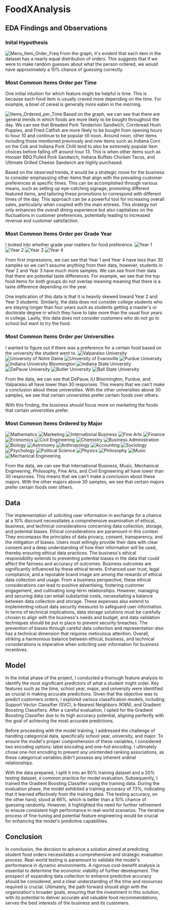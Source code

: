 # FoodXAnalysis
## EDA Findings and Observations
### Inital Hypothesis
![Menu_Item_Order_Freq](https://github.com/andylam20/FoodXAnalysis/assets/105662876/bf9a6b9d-7c15-43ec-887c-534095641646)
From the graph, it's evident that each item in the dataset has a nearly equal distribution of orders. This suggests that if we were to make random guesses about what the person ordered, we would have approximately a 10% chance of guessing correctly.

### Most Common Items Order per Time
One initial intuition for which feature might be helpful is time. This is because each food item is usually craved more depending on the time. For example, a bowl of cereal is generally more eaten in the morning.

![Items_Ordered_per_Time](https://github.com/andylam20/FoodXAnalysis/assets/105662876/2eaf477d-9bce-485a-9418-266101669798)
Based on the graph, we can see that there are general trends in which foods are more likely to be bought throughout the day. We can see that Breaded Pork Tenderloin Sandwich, Cornbread Hush Puppies, and Fried Catfish are more likely to be bought from opening hours to hour 10 and continue to be popular till noon. Around noon, other items including those mentioned previously and new items such as Indiana Corn on the Cob and Indiana Pork Chilli tend to also be extremely popular item choices before falling off around hour 13. This is when other items such as Hoosier BBQ Pulled Pork Sandwich, Indiana Buffalo Chicken Tacos, and Ultimate Grilled Cheese Sandwich are highly purchased. 

Based on the observed trends, it would be a strategic move for the business to consider emphasizing other items that align with the prevailing customer preferences at specific times. This can be accomplished through various means, such as setting up eye-catching signage, promoting different featured items, and tailoring these promotions to correspond with different times of the day. This approach can be a powerful tool for increasing overall sales, particularly when coupled with the main entrees. This strategy not only enhances the overall dining experience but also capitalizes on the fluctuations in customer preferences, potentially leading to increased revenue and customer
satisfaction.

### Most Common Items Order per Grade Year
I looked into whether grade year matters for food preference.
![Year 1](https://github.com/andylam20/FoodXAnalysis/assets/105662876/ca986ea8-3e59-4142-a167-161d0cc7b88b)
![Year 2](https://github.com/andylam20/FoodXAnalysis/assets/105662876/c55bc12c-f74e-4694-8336-aae63e7ce687)
![Year 3](https://github.com/andylam20/FoodXAnalysis/assets/105662876/dc457a71-952e-4a28-8189-5db69f8edc8e)
![Year 4](https://github.com/andylam20/FoodXAnalysis/assets/105662876/2b8461c3-8bc6-4f2f-a9b1-a52f6e16b8e1)

From first impressions, we can see that Year 1 and Year 4 have less than 30 samples so we can't assume anything from their data, however, students in Year 2 and Year 3 have much more samples. We can see from their data that there are potential taste differences. For example, we see that the top food items for both groups do not overlap meaning meaning that there is a taste difference depending on the year. 

One implication of this data is that it is heavily skewed toward Year 2 and Year 3 students. Similarly, the data does not consider college students who are staying longer than four years such as students getting a master's or doctorate degree in which they have to take more than the usual four years in college. Lastly, this data does not consider customers who do not go to school but want to try the food.

### Most Common Items Order per Universities
I wanted to figure out if there was a preference for a certain food based on the university the student went to.
![Valparaiso University](https://github.com/andylam20/FoodXAnalysis/assets/105662876/2e5fc1e6-fcb1-4307-afd6-dd4654bdf474)
![University of Notre Dame](https://github.com/andylam20/FoodXAnalysis/assets/105662876/449ae660-6008-4ad6-90b7-292f34dccf26)
![University of Evansville](https://github.com/andylam20/FoodXAnalysis/assets/105662876/59a38e86-314e-4eac-86cf-44e9eeb410c4)
![Purdue University](https://github.com/andylam20/FoodXAnalysis/assets/105662876/1970e2ba-75f8-4624-8a50-aa95cc1be8e6)
![Indiana University Bloomington](https://github.com/andylam20/FoodXAnalysis/assets/105662876/aa0e2b7f-83c2-4ebd-9c00-abe720621595)
![Indiana State University](https://github.com/andylam20/FoodXAnalysis/assets/105662876/97aae9a6-5257-4fe6-8a85-d4e0d1e763a9)
![DePauw University](https://github.com/andylam20/FoodXAnalysis/assets/105662876/e63a0a68-ae70-4013-8859-5e0c1994d9d1)
![Butler University](https://github.com/andylam20/FoodXAnalysis/assets/105662876/b7cbb8aa-b34e-4810-974e-fc4a7acb6baa)
![Ball State University](https://github.com/andylam20/FoodXAnalysis/assets/105662876/f20f484c-d552-4a13-999e-2a56f775c88d)

From the data, we can see that DePauw, IU Bloomington, Purdue, and Valparaiso all have lower than 30 responses. This means that we can't make a conclusion about these universities. With the other universities above 30 samples, we see that certain universities prefer certain foods over others. 

With this finding, the business should focus more on marketing the foods that certain universities prefer.

### Most Common Items Ordered by Major
![Mathematics](https://github.com/andylam20/FoodXAnalysis/assets/105662876/dcadb498-7719-4ac3-84e0-c48e8a87a1ad)
![Marketing](https://github.com/andylam20/FoodXAnalysis/assets/105662876/abbda605-07c6-44bd-b93a-eb269f933a89)
![International Business](https://github.com/andylam20/FoodXAnalysis/assets/105662876/99aa7cea-1cac-4bea-8c3a-7aa758530dab)
![Fine Arts](https://github.com/andylam20/FoodXAnalysis/assets/105662876/1cb788f4-8459-48ed-8e61-931339cafac7)
![Finance](https://github.com/andylam20/FoodXAnalysis/assets/105662876/549edf49-61a4-405d-a77d-da083a4e9861)
![Economics](https://github.com/andylam20/FoodXAnalysis/assets/105662876/903c1295-4b1c-41f9-b890-76229bdb2498)
![Civil Engineering](https://github.com/andylam20/FoodXAnalysis/assets/105662876/150c377d-5163-40b2-a152-8666143db28d)
![Chemistry](https://github.com/andylam20/FoodXAnalysis/assets/105662876/2b2feabb-81a0-453c-8948-9713660195c5)
![Business Administration](https://github.com/andylam20/FoodXAnalysis/assets/105662876/69da32bf-0854-4932-b652-089c98765667)
![Biology](https://github.com/andylam20/FoodXAnalysis/assets/105662876/1af589e3-37fd-43c4-8d16-b87a8902da26)
![Astronomy](https://github.com/andylam20/FoodXAnalysis/assets/105662876/190bed0e-4582-4e72-ad4f-b1552f429fc2)
![Anthropology](https://github.com/andylam20/FoodXAnalysis/assets/105662876/abdb394e-919c-424d-9e08-347fca55fb8b)
![Accounting](https://github.com/andylam20/FoodXAnalysis/assets/105662876/afd55904-c63d-42be-a2d4-886f6c283a81)
![Sociology](https://github.com/andylam20/FoodXAnalysis/assets/105662876/fef70303-ccd2-4a72-b612-530ba8ffcf35)
![Psychology](https://github.com/andylam20/FoodXAnalysis/assets/105662876/867df70f-4fb5-4adb-922c-3a4fb6f9284c)
![Political Science](https://github.com/andylam20/FoodXAnalysis/assets/105662876/9d481f04-9a3e-438e-8970-837145a59be9)
![Physics](https://github.com/andylam20/FoodXAnalysis/assets/105662876/453c7608-b33c-48b9-8257-d7332290b72b)
![Philosophy](https://github.com/andylam20/FoodXAnalysis/assets/105662876/48a1d694-3fbe-4b58-950b-57427a7aa3c3)
![Music](https://github.com/andylam20/FoodXAnalysis/assets/105662876/f094f840-5526-4674-83e8-013afd8109ab)
![Mechanical Engineering](https://github.com/andylam20/FoodXAnalysis/assets/105662876/6af69978-bf13-4056-a4cd-d4d2a7e8e69e)

From the data, we can see that International Business, Music, Mechanical Engineering, Philosophy, Fine Arts, and Civil Engineering all have lower than 30 responses. This means that we can't make a conclusion about these majors. With the other majors above 30 samples, we see that certain majors prefer certain foods over others.

## Data 

The implementation of soliciting user information in exchange for a chance at a 10% discount necessitates a comprehensive examination of ethical, business, and technical considerations concerning data collection, storage, and potential biases. Ethical considerations are paramount in this context. They encompass the principles of data privacy, consent, transparency, and the mitigation of biases. Users must willingly provide their data with clear consent and a deep understanding of how their information will be used, thereby ensuring ethical data practices. The business's ethical responsibility extends to preventing potential biases in the data that could affect the fairness and accuracy of outcomes. Business outcomes are significantly influenced by these ethical tenets. Enhanced user trust, legal compliance, and a reputable brand image are among the rewards of ethical data collection and usage. From a business perspective, these ethical considerations can lead to positive advertising, fostering customer engagement, and cultivating long-term relationships. However, managing and securing data can entail substantial costs, necessitating a balance between data collection and storage. These expenses also extend to implementing robust data security measures to safeguard user information. In terms of technical implications, data storage solutions must be carefully chosen to align with the business's needs and budget, and data validation techniques should be put in place to prevent security breaches. The prevention of biases through careful data collection and representation also has a technical dimension that requires meticulous attention. Overall, striking a harmonious balance between ethical, business, and technical considerations is imperative when soliciting user information for business incentives.

## Model

In the initial phase of the project, I conducted a thorough feature analysis to identify the most significant predictors of what a student might order. Key features such as the time, school year, major, and university were identified as crucial in making accurate predictions. Given that the objective was to predict customers orders, I explored various classification models, including Support Vector Classifier (SVC), k-Nearest Neighbors (KNN), and Gradient Boosting Classifiers. After a careful evaluation, I opted for the Gradient Boosting Classifier due to its high accuracy potential, aligning perfectly with the goal of achieving the most accurate predictions.

Before proceeding with the model training, I addressed the challenge of handling categorical data, specifically school year, university, and major. To ensure the model's proper comprehension of these variables, I considered two encoding options: label encoding and one-hot encoding. I ultimately chose one-hot encoding to prevent any unintended ranking associations, as these categorical variables didn't possess any inherent ordinal relationships.

With the data prepared, I split it into an 80% training dataset and a 20% testing dataset, a common practice for model evaluation. Subsequently, I trained the Gradient Boosting Classifier using the training data. During the evaluation phase, the model exhibited a training accuracy of 73%, indicating that it learned effectively from the training data. The testing accuracy, on the other hand, stood at 66%, which is better than a 10% chance of guessing randomly. However, it highlighted the need for further refinement to ensure consistent high performance in real-world scenarios. The iterative process of fine-tuning and potential feature engineering would be crucial for enhancing the model's predictive capabilities.

## Conclusion

In conclusion, the decision to advance a solution aimed at predicting student food orders necessitates a comprehensive and strategic evaluation process. Real-world testing is paramount to validate the model's performance in dynamic environments. A rigorous cost-benefit analysis is essential to determine the economic viability of further development. The prospect of expanding data collection to enhance predictive accuracy should be considered, and a clear understanding of the time and resources required is crucial. Ultimately, the path forward should align with the organization's broader goals, ensuring that the investment in this solution, with its potential to deliver accurate and valuable food recommendations, serves the best interests of the business and its customers.
